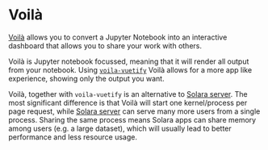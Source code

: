 # Voilà

[Voilà](https://voila.readthedocs.io/) allows you to convert a Jupyter Notebook into an interactive dashboard that allows you to share your work with others.

Voilà is Jupyter notebook focussed, meaning that it will render all output from your notebook. Using [`voila-vuetify`](https://github.com/voila-dashboards/voila-vuetify) Voilà allows for a more app like experience, showing only the output you want.

Voilà, together with `voila-vuetify` is an alternative to [Solara server](./solara-server). The most significant difference is that Voilà will start one kernel/process per page request, while [Solara server](./solara-server) can serve many more users from a single process. Sharing the same process means Solara apps can share memory among users (e.g. a large dataset), which will usually lead to better performance and less resource usage.
